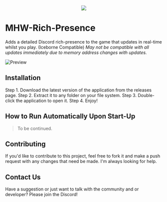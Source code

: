 <div align="center">
  <br />
  <a href="https://discord.gg/wG826KK">
    <img src="https://discordapp.com/api/guilds/606926504424767488/embed.png">
  </a>
</div>

# MHW-Rich-Presence
Adds a detailed Discord rich-presence to the game that updates in real-time whilst you play. (Iceborne Compatible)
*May not be compatible with all updates immediately due to memory address changes with updates.*

![Preview](https://cdn.deltakiruentertainment.com/images/preview.png "Working preview")

## Installation
Step 1. Download the latest version of the application from the releases page.
Step 2. Extract it to any folder on your file system.
Step 3. Double-click the application to open it.
Step 4. Enjoy!

## How to Run Automatically Upon Start-Up
> To be continued.

## Contributing
If you'd like to contribute to this project, feel free to fork it and make a push request with any changes that need be made. I'm always looking for help.

## Contact Us
Have a suggestion or just want to talk with the community and or developer? Please join the Discord!
